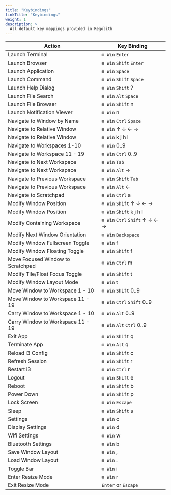 ```yaml
---
title: "Keybindings"
linkTitle: "Keybindings"
weight: 1
description: >
  All default key mappings provided in Regolith
---
```


| Action | Key Binding |
|-------------|-------------|
| Launch Terminal | `⊞ Win` `Enter` |
| Launch Browser | `⊞ Win` `Shift` `Enter` |
| Launch Application | `⊞ Win` `Space` |
| Launch Command | `⊞ Win` `Shift` `Space` |
| Launch Help Dialog | `⊞ Win` `Shift` ? |
| Launch File Search | `⊞ Win` `Alt` `Space` |
| Launch File Browser | `⊞ Win` `Shift` n |
| Launch Notification Viewer | `⊞ Win` n |
| Navigate to Window by Name | `⊞ Win` `Ctrl` `Space` |
| Navigate to Relative Window | `⊞ Win` ↑ ↓ ← → |
| Navigate to Relative Window | `⊞ Win` k j h l |
| Navigate to Workspaces 1-10 | `⊞ Win` 0..9 |
| Navigate to Workspace 11 - 19 | `⊞ Win` `Ctrl` 0..9 |
| Navigate to Next Workspace | `⊞ Win` `Tab` |
| Navigate to Next Workspace | `⊞ Win` `Alt` → |
| Navigate to Previous Workspace | `⊞ Win` `Shift` `Tab` |
| Navigate to Previous Workspace | `⊞ Win` `Alt` ← |
| Navigate to Scratchpad | `⊞ Win` `Ctrl` a |
| Modify Window Position | `⊞ Win` `Shift` ↑ ↓ ← → |
| Modify Window Position | `⊞ Win` `Shift` k j h l |
| Modify Containing Workspace | `⊞ Win` `Ctrl` `Shift` ↑ ↓ ← → |
| Modify Next Window Orientation | `⊞ Win` `Backspace` |
| Modify Window Fullscreen Toggle | `⊞ Win` f |
| Modify Window Floating Toggle | `⊞ Win` `Shift` f |
| Move Focused Window to Scratchpad | `⊞ Win` `Ctrl` m |
| Modify Tile/Float Focus Toggle | `⊞ Win` `Shift` t |
| Modify Window Layout Mode | `⊞ Win` t |
| Move Window to Workspace 1 - 10 | `⊞ Win` `Shift` 0..9 |
| Move Window to Workspace 11 - 19| `⊞ Win` `Ctrl` `Shift` 0..9 |
| Carry Window to Workspace 1 - 10| `⊞ Win` `Alt` 0..9 |
| Carry Window to Workspace 11 - 19 | `⊞ Win` `Alt` `Ctrl` 0..9 |
| Exit App | `⊞ Win` `Shift` q |
| Terminate App | `⊞ Win` `Alt` q |
| Reload i3 Config | `⊞ Win` `Shift` c |
| Refresh Session | `⊞ Win` `Shift` r |
| Restart i3 | `⊞ Win` `Ctrl` r |
| Logout | `⊞ Win` `Shift` e |
| Reboot | `⊞ Win` `Shift` b |
| Power Down | `⊞ Win` `Shift` p |
| Lock Screen | `⊞ Win` `Escape` |
| Sleep | `⊞ Win` `Shift` s |
| Settings | `⊞ Win` c |
| Display Settings | `⊞ Win` d |
| Wifi Settings | `⊞ Win` w |
| Bluetooth Settings | `⊞ Win` b |
| Save Window Layout | `⊞ Win` , |
| Load Window Layout | `⊞ Win` . |
| Toggle Bar | `⊞ Win` i |
| Enter Resize Mode | `⊞ Win` r |
| Exit Resize Mode | `Enter` or `Escape` |
